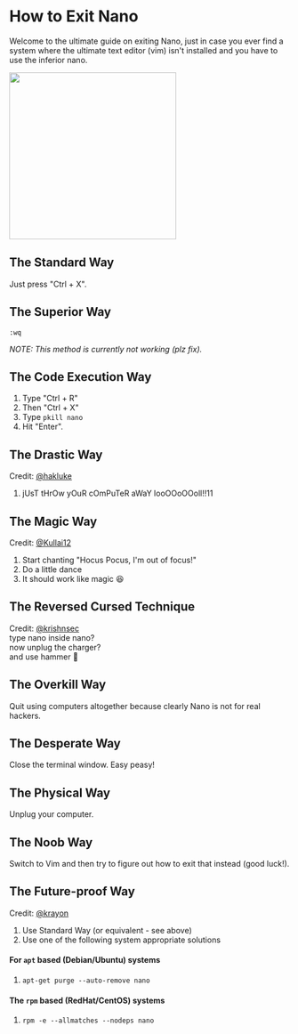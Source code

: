 # How to Exit Nano

Welcome to the ultimate guide on exiting Nano, just in case you ever find a system where the ultimate text editor (vim) isn't installed and you have to use the inferior nano.

<img src='nano.png' width='300'>

## The Standard Way
Just press "Ctrl + X". 

## The Superior Way
```vim
:wq
```
*NOTE: This method is currently not working (plz fix).*

## The Code Execution Way
1. Type "Ctrl + R"
2. Then "Ctrl + X"
3. Type `pkill nano`
4. Hit "Enter".

## The Drastic Way
Credit: [@hakluke](https://x.com/hakluke/status/1714731871027032081?s=20)  
1. jUsT tHrOw yOuR cOmPuTeR aWaY looOOoOOoll!!11

## The Magic Way
Credit: [@Kullai12](https://x.com/Kullai12/status/1714945763502145885?s=20)   
1. Start chanting "Hocus Pocus, I'm out of focus!"   
2. Do a little dance  
3. It should work like magic 😆   

## The Reversed Cursed Technique
Credit: [@krishnsec](https://x.com/krishnsec/status/1714928008363192695?s=20)   
type nano inside nano?   
now unplug the charger?    
and use hammer 😬   

## The Overkill Way
Quit using computers altogether because clearly Nano is not for real hackers.

## The Desperate Way
Close the terminal window. Easy peasy!

## The Physical Way
Unplug your computer.

## The Noob Way
Switch to Vim and then try to figure out how to exit that instead (good luck!).

## The Future-proof Way
Credit: [@krayon](https://github.com/krayon)
1. Use Standard Way (or equivalent - see above)
2. Use one of the following system appropriate solutions

#### For `apt` based (Debian/Ubuntu) systems
1. `apt-get purge --auto-remove nano`

#### The `rpm` based (RedHat/CentOS) systems
1. `rpm -e --allmatches --nodeps nano`

